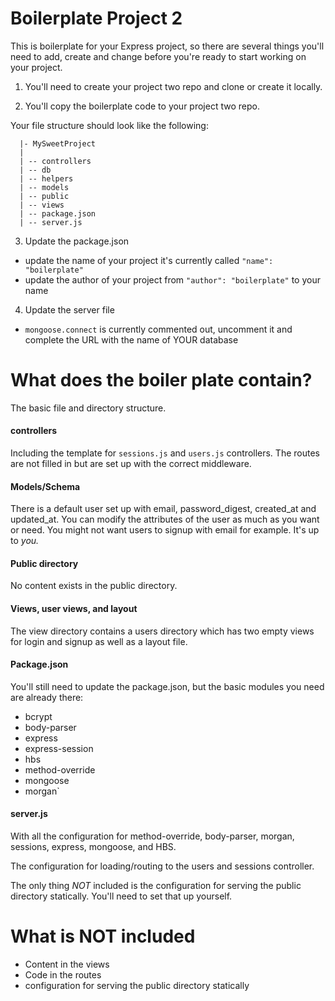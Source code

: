 # Boilerplate Project 2

This is boilerplate for your Express project, so there are several things you'll need to add, create and change before you're ready to start working on your project.

1. You'll need to create your project two repo and clone or create it locally.

2. You'll copy the boilerplate code to your project two repo.

  Your file structure should look like the following:

  ```
    |- MySweetProject
    |
    | -- controllers
    | -- db
    | -- helpers
    | -- models
    | -- public
    | -- views
    | -- package.json
    | -- server.js
  ```
3. Update the package.json

  - update the name of your project it's currently called `"name": "boilerplate"`
  - update the author of your project from `"author": "boilerplate"` to your name

4. Update the server file

  - `mongoose.connect` is currently commented out, uncomment it and complete the URL with the name of YOUR database

# What does the boiler plate contain?

The basic file and directory structure.

#### controllers

Including the template for `sessions.js` and `users.js` controllers. The routes are not filled in but are set up with the correct middleware.

#### Models/Schema

There is a default user set up with email, password_digest, created_at and updated_at. You can modify the attributes of the user as much as you want or need. You might not want users to signup with email for example. It's up to *you.*

#### Public directory

No content exists in the public directory.

#### Views, user views, and layout

The view directory contains a users directory which has two empty views for login and signup as well as a layout file.

#### Package.json

You'll still need to update the package.json, but the basic modules you need are already there:

  - bcrypt
  - body-parser
  - express
  - express-session
  - hbs
  - method-override
  - mongoose
  - morgan`

#### server.js

With all the configuration for method-override, body-parser, morgan, sessions, express, mongoose, and HBS.

The configuration for loading/routing to the users and sessions controller.

The only thing *NOT* included is the configuration for serving the public directory statically. You'll need to set that up yourself.

# What is NOT included

- Content in the views
- Code in the routes
- configuration for serving the public directory statically
